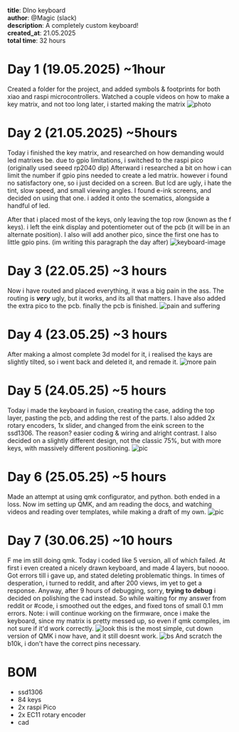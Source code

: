 **title**: DIno keyboard\
**author**: @Magic (slack)\
**description**: A completely custom keyboard!\
**created_at**: 21.05.2025\
**total time**: 32 hours

# Day 1 (19.05.2025) ~1hour
Created a folder for the project, and added symbols & footprints for both xiao and raspi microcontrollers. Watched a couple videos on how to make a key matrix, and not too long later, i started making the matrix
![photo](https://hc-cdn.hel1.your-objectstorage.com/s/v3/ff694ff571b470d64be2720042c7206102594aa2_image.png)

# Day 2 (21.05.2025) ~5hours
Today i finished the key matrix, and researched on how demanding would led matrixes be. due to gpio limitations, i switched to the raspi pico (originally used seeed rp2040 dip)
Afterward i researched a bit on how i can limit the number if gpio pins needed to create a led matrix. however i found no satisfactory one, so i just decided on a screen. But lcd are ugly, i hate the tint, slow speed, and small viewing angles. I found e-ink screens, and decided on using that one. i added it onto the scematics, alongside a handful of led.

After that i placed most of the keys, only leaving the top row (known as the f keys). i left the eink display and potentiometer out of the pcb (it will be in an alternate position). I also will add another pico, since the first one has to little gpio pins. (im writing this paragraph the day after)
![keyboard-image](https://hc-cdn.hel1.your-objectstorage.com/s/v3/59ddb4307d9cd69ad2d32918de79ff7188cd0e5d_image.png)




# Day 3 (22.05.25) ~3 hours
Now i have routed and placed everything, it was a big pain in the ass. The routing is ***very*** ugly, but it works, and its all that matters. I have also added the extra pico to the pcb. finally the pcb is finished.
![pain and suffering](https://hc-cdn.hel1.your-objectstorage.com/s/v3/53ba9582493ce6c19e65b22409e8a4f650aa0d3e_image.png)

# Day 4 (23.05.25) ~3 hours
After making a almost complete 3d model for it, i realised the kays are slightly tilted, so i went back and deleted it, and remade it.
![more pain](https://hc-cdn.hel1.your-objectstorage.com/s/v3/f1c365415130eeb4cbb24eef1be747784eb9511a_image.png)

# Day 5 (24.05.25) ~5 hours
Today i made the keyboard in fusion, creating the case, adding the top layer, pasting the pcb, and adding the rest of the parts. I also added 2x rotary encoders, 1x slider, and changed from the eink screen to the ssd1306. The reason? easier coding & wiring and alright contrast. I also decided on a slightly different design, not the classic 75%, but with more keys, with massively different positioning.
![pic](https://hc-cdn.hel1.your-objectstorage.com/s/v3/a2cb3577b6e4d975f5a6bd7d05bdb38c39240afd_image.png)

# Day 6 (25.05.25) ~5 hours
Made an attempt at using qmk configurator, and python. both ended in a loss. Now im setting up QMK, and am reading the docs, and watching videos and reading over templates, while making a draft of my own.
![pic](https://hc-cdn.hel1.your-objectstorage.com/s/v3/582378d6fd97ac85dbc4405e73623e48bd123087_image.png)


# Day 7 (30.06.25) ~10 hours
F me im still doing qmk. Today i coded like 5 version, all of which failed. At first i even created a nicely drawn keyboard, and made 4 layers, but noooo. Got errors till i gave up, and stated deleting problematic things. In times of desperation, i turned to reddit, and after 200 views, im yet to get a response. 
Anyway, after 9 hours of debugging, sorry, **trying to debug** i decided on polishing the cad instead. So while waiting for my answer from reddit or #code, i smoothed out the edges, and fixed tons of small 0.1 mm errors. Note: i will continue working on the firmware, once i make the keyboard, since my matrix is pretty messed up, so even if qmk compiles, im not sure if it'd work correctly.
![look](https://hc-cdn.hel1.your-objectstorage.com/s/v3/a9904bacde1168035b28a8edc0a90c781bc96ad4_image.png)
this is the most simple, cut down version of QMK i now have, and it still doesnt work.
![bs](https://hc-cdn.hel1.your-objectstorage.com/s/v3/d267c7f422cb418605fb514ff471d4f4caf83999_image.png)
And scratch the b10k, i don't have the correct pins necessary.


# BOM
 - ssd1306
 - 84 keys
 - 2x raspi Pico
 - 2x EC11 rotary encoder
 - cad


